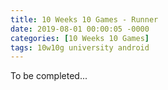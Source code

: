 ```yaml
---
title: 10 Weeks 10 Games - Runner
date: 2019-08-01 00:00:05 -0000
categories: [10 Weeks 10 Games]
tags: 10w10g university android
---
```

To be completed...
